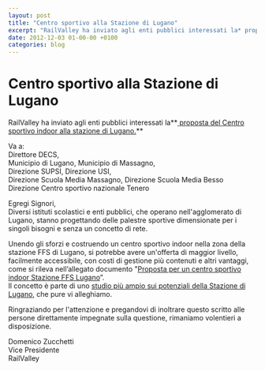 ```yaml
---
layout: post
title: "Centro sportivo alla Stazione di Lugano"
excerpt: "RailValley ha inviato agli enti pubblici interessati la* proposta del Centro sportivo indoor alla stazione di Lugano.*"
date: 2012-12-03 01-00-00 +0100
categories: blog
---
```


# Centro sportivo alla Stazione di Lugano

RailValley ha inviato agli enti pubblici interessati la**[ proposta del Centro sportivo indoor alla stazione di Lugano.](/files/centro_sportivo_indoor_stazione.pdf)**

Va a:  
 Direttore DECS,  
 Municipio di Lugano, Municipio di Massagno,  
 Direzione SUPSI, Direzione USI,  
 Direzione Scuola Media Massagno, Direzione Scuola Media Besso  
 Direzione Centro sportivo nazionale Tenero  
  
 Egregi Signori,  
 Diversi istituti scolastici e enti pubblici, che operano nell'agglomerato di Lugano, stanno progettando delle palestre sportive dimensionate per i singoli bisogni e senza un concetto di rete.  
  
 Unendo gli sforzi e costruendo un centro sportivo indoor nella zona della stazione FFS di Lugano, si potrebbe avere un'offerta di maggior livello, facilmente accessibile, con costi di gestione più contenuti e altri vantaggi, come si rileva nell’allegato documento "[Proposta per un centro sportivo indoor Stazione FFS Lugano](/files/centro_sportivo_indoor_stazione.pdf)”.  
 Il concetto è parte di uno [studio più ampio sui potenziali della Stazione di Lugano](/files/La%20terrazza%20sul%20lago.pdf), che pure vi alleghiamo.  
  
 Ringraziando per l'attenzione e pregandovi di inoltrare questo scritto alle persone direttamente impegnate sulla questione, rimaniamo volentieri a disposizione.  
  
  
 Domenico Zucchetti  
 Vice Presidente  
 RailValley

